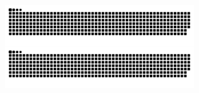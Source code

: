 ![Snake animation](https://github.com/AutoFTbot/AutoFTbot/blob/main/assets/mek.svg)
![Snake animation](https://github.com/AutoFTbot/AutoFTbot/blob/main/assets/itil.svg)

